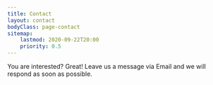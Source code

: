 ```yaml
---
title: Contact
layout: contact
bodyClass: page-contact
sitemap:
    lastmod: 2020-09-22T20:00
    priority: 0.5
---
```


You are interested? Great! Leave us a message via Email and we will respond as soon as possible.
